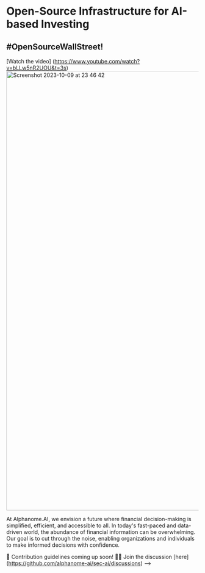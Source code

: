 # Open-Source Infrastructure for AI-based Investing
## #OpenSourceWallStreet!

[Watch the video] (https://www.youtube.com/watch?v=bLLw5nR2UOU&t=3s) <img width="1152" alt="Screenshot 2023-10-09 at 23 46 42" src="https://github.com/alphanome-ai/.github/assets/127743728/f40aca07-0cdf-4bf7-afbe-e1b4e22cd41f">


At Alphanome.AI, we envision a future where financial decision-making is simplified, efficient, and accessible to all. In today's fast-paced and data-driven world, the abundance of financial information can be overwhelming. Our goal is to cut through the noise, enabling organizations and individuals to make informed decisions with confidence.

🌈 Contribution guidelines coming up soon!
👩‍💻 Join the discussion [here] (https://github.com/alphanome-ai/sec-ai/discussions)
-->
